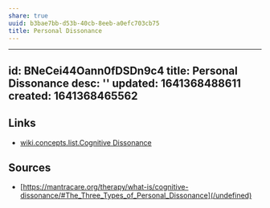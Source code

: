 ```yaml
---
share: true
uuid: b3bae7bb-d53b-40cb-8eeb-a0efc703cb75
title: Personal Dissonance
---
```

---
id: BNeCei44Oann0fDSDn9c4
title: Personal Dissonance
desc: ''
updated: 1641368488611
created: 1641368465562
---


## Links

* [wiki.concepts.list.Cognitive Dissonance](/undefined)

## Sources

* [https://mantracare.org/therapy/what-is/cognitive-dissonance/#The_Three_Types_of_Personal_Dissonance](/undefined)